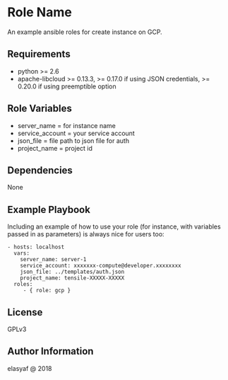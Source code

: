 Role Name
=========

An example ansible roles for create instance on GCP.

Requirements
------------

- python >= 2.6
- apache-libcloud >= 0.13.3, >= 0.17.0 if using JSON credentials, >= 0.20.0 if using preemptible option

Role Variables
--------------

- server_name = for instance name
- service_account = your service account
- json_file = file path to json file for auth
- project_name = project id

Dependencies
------------

None

Example Playbook
----------------

Including an example of how to use your role (for instance, with variables passed in as parameters) is always nice for users too:

    - hosts: localhost
      vars:
        server_name: server-1
        service_account: xxxxxxx-compute@developer.xxxxxxxx
        json_file: ../templates/auth.json
        project_name: tensile-XXXXX-XXXXX
      roles:
         - { role: gcp }

License
-------

GPLv3

Author Information
------------------

elasyaf @ 2018
